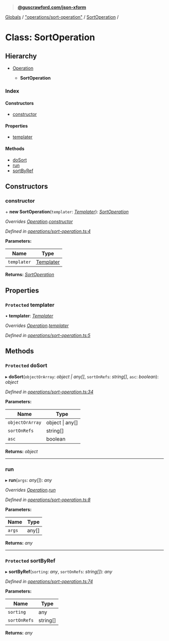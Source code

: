 > **[@guscrawford.com/json-xform](../README.md)**

[Globals](../globals.md) / ["operations/sort-operation"](../modules/_operations_sort_operation_.md) / [SortOperation](_operations_sort_operation_.sortoperation.md) /

# Class: SortOperation

## Hierarchy

* [Operation](_operations_operation_.operation.md)

  * **SortOperation**

### Index

#### Constructors

* [constructor](_operations_sort_operation_.sortoperation.md#constructor)

#### Properties

* [templater](_operations_sort_operation_.sortoperation.md#protected-templater)

#### Methods

* [doSort](_operations_sort_operation_.sortoperation.md#protected-dosort)
* [run](_operations_sort_operation_.sortoperation.md#run)
* [sortByRef](_operations_sort_operation_.sortoperation.md#protected-sortbyref)

## Constructors

###  constructor

\+ **new SortOperation**(`templater`: *[Templater](_templates_templater_.templater.md)*): *[SortOperation](_operations_sort_operation_.sortoperation.md)*

*Overrides [Operation](_operations_operation_.operation.md).[constructor](_operations_operation_.operation.md#constructor)*

*Defined in [operations/sort-operation.ts:4](https://github.com/guscrawford-com/json-xform/blob/33aecff/src/operations/sort-operation.ts#L4)*

**Parameters:**

Name | Type |
------ | ------ |
`templater` | [Templater](_templates_templater_.templater.md) |

**Returns:** *[SortOperation](_operations_sort_operation_.sortoperation.md)*

## Properties

### `Protected` templater

• **templater**: *[Templater](_templates_templater_.templater.md)*

*Overrides [Operation](_operations_operation_.operation.md).[templater](_operations_operation_.operation.md#protected-templater)*

*Defined in [operations/sort-operation.ts:5](https://github.com/guscrawford-com/json-xform/blob/33aecff/src/operations/sort-operation.ts#L5)*

## Methods

### `Protected` doSort

▸ **doSort**(`objectOrArray`: *object | any[]*, `sortOnRefs`: *string[]*, `asc`: *boolean*): *object*

*Defined in [operations/sort-operation.ts:34](https://github.com/guscrawford-com/json-xform/blob/33aecff/src/operations/sort-operation.ts#L34)*

**Parameters:**

Name | Type |
------ | ------ |
`objectOrArray` | object \| any[] |
`sortOnRefs` | string[] |
`asc` | boolean |

**Returns:** *object*

___

###  run

▸ **run**(`args`: *any[]*): *any*

*Overrides [Operation](_operations_operation_.operation.md).[run](_operations_operation_.operation.md#abstract-run)*

*Defined in [operations/sort-operation.ts:8](https://github.com/guscrawford-com/json-xform/blob/33aecff/src/operations/sort-operation.ts#L8)*

**Parameters:**

Name | Type |
------ | ------ |
`args` | any[] |

**Returns:** *any*

___

### `Protected` sortByRef

▸ **sortByRef**(`sorting`: *any*, `sortOnRefs`: *string[]*): *any*

*Defined in [operations/sort-operation.ts:74](https://github.com/guscrawford-com/json-xform/blob/33aecff/src/operations/sort-operation.ts#L74)*

**Parameters:**

Name | Type |
------ | ------ |
`sorting` | any |
`sortOnRefs` | string[] |

**Returns:** *any*